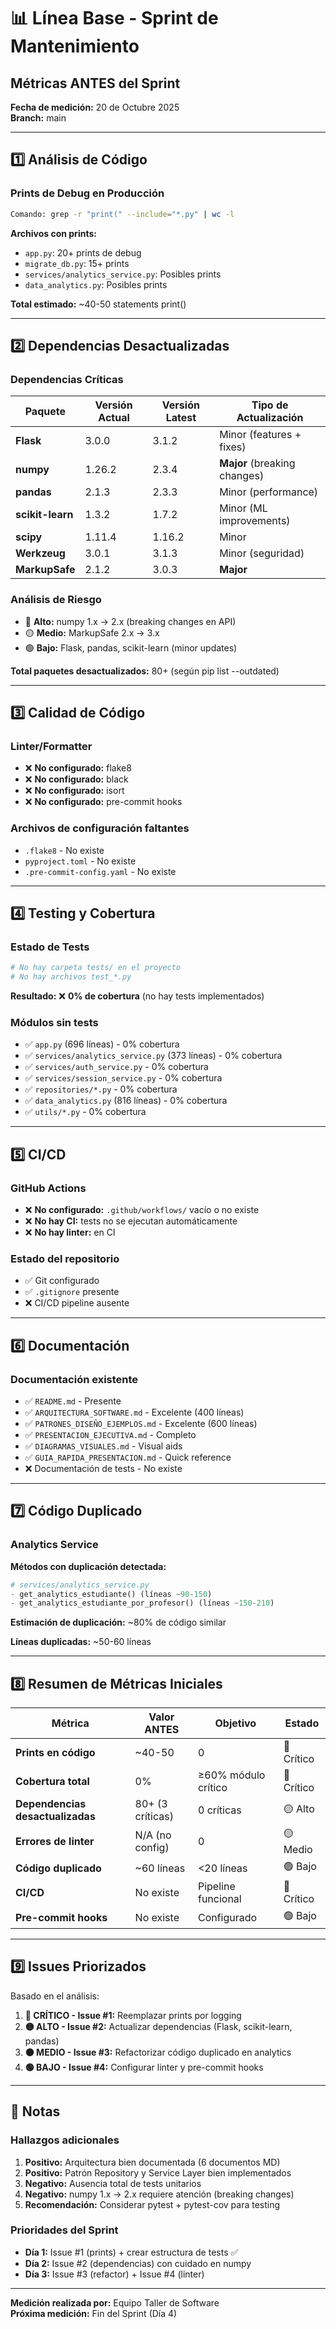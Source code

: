 # 📊 Línea Base - Sprint de Mantenimiento
## Métricas ANTES del Sprint

**Fecha de medición:** 20 de Octubre 2025  
**Branch:** main

---

## 1️⃣ Análisis de Código

### Prints de Debug en Producción
```bash
Comando: grep -r "print(" --include="*.py" | wc -l
```

**Archivos con prints:**
- `app.py`: 20+ prints de debug
- `migrate_db.py`: 15+ prints
- `services/analytics_service.py`: Posibles prints
- `data_analytics.py`: Posibles prints

**Total estimado:** ~40-50 statements print()

---

## 2️⃣ Dependencias Desactualizadas

### Dependencias Críticas
| Paquete | Versión Actual | Versión Latest | Tipo de Actualización |
|---------|----------------|----------------|----------------------|
| **Flask** | 3.0.0 | 3.1.2 | Minor (features + fixes) |
| **numpy** | 1.26.2 | 2.3.4 | **Major** (breaking changes) |
| **pandas** | 2.1.3 | 2.3.3 | Minor (performance) |
| **scikit-learn** | 1.3.2 | 1.7.2 | Minor (ML improvements) |
| **scipy** | 1.11.4 | 1.16.2 | Minor |
| **Werkzeug** | 3.0.1 | 3.1.3 | Minor (seguridad) |
| **MarkupSafe** | 2.1.2 | 3.0.3 | **Major** |

### Análisis de Riesgo
- 🔴 **Alto:** numpy 1.x → 2.x (breaking changes en API)
- 🟡 **Medio:** MarkupSafe 2.x → 3.x
- 🟢 **Bajo:** Flask, pandas, scikit-learn (minor updates)

**Total paquetes desactualizados:** 80+ (según pip list --outdated)

---

## 3️⃣ Calidad de Código

### Linter/Formatter
- ❌ **No configurado:** flake8
- ❌ **No configurado:** black
- ❌ **No configurado:** isort
- ❌ **No configurado:** pre-commit hooks

### Archivos de configuración faltantes
- `.flake8` - No existe
- `pyproject.toml` - No existe
- `.pre-commit-config.yaml` - No existe

---

## 4️⃣ Testing y Cobertura

### Estado de Tests
```bash
# No hay carpeta tests/ en el proyecto
# No hay archivos test_*.py
```

**Resultado:** ❌ **0% de cobertura** (no hay tests implementados)

### Módulos sin tests
- ✅ `app.py` (696 líneas) - 0% cobertura
- ✅ `services/analytics_service.py` (373 líneas) - 0% cobertura
- ✅ `services/auth_service.py` - 0% cobertura
- ✅ `services/session_service.py` - 0% cobertura
- ✅ `repositories/*.py` - 0% cobertura
- ✅ `data_analytics.py` (816 líneas) - 0% cobertura
- ✅ `utils/*.py` - 0% cobertura

---

## 5️⃣ CI/CD

### GitHub Actions
- ❌ **No configurado:** `.github/workflows/` vacío o no existe
- ❌ **No hay CI:** tests no se ejecutan automáticamente
- ❌ **No hay linter:** en CI

### Estado del repositorio
- ✅ Git configurado
- ✅ `.gitignore` presente
- ❌ CI/CD pipeline ausente

---

## 6️⃣ Documentación

### Documentación existente
- ✅ `README.md` - Presente
- ✅ `ARQUITECTURA_SOFTWARE.md` - Excelente (400 líneas)
- ✅ `PATRONES_DISEÑO_EJEMPLOS.md` - Excelente (600 líneas)
- ✅ `PRESENTACION_EJECUTIVA.md` - Completo
- ✅ `DIAGRAMAS_VISUALES.md` - Visual aids
- ✅ `GUIA_RAPIDA_PRESENTACION.md` - Quick reference
- ❌ Documentación de tests - No existe

---

## 7️⃣ Código Duplicado

### Analytics Service
**Métodos con duplicación detectada:**
```python
# services/analytics_service.py
- get_analytics_estudiante() (líneas ~90-150)
- get_analytics_estudiante_por_profesor() (líneas ~150-210)
```

**Estimación de duplicación:** ~80% de código similar

**Líneas duplicadas:** ~50-60 líneas

---

## 8️⃣ Resumen de Métricas Iniciales

| Métrica | Valor ANTES | Objetivo | Estado |
|---------|-------------|----------|--------|
| **Prints en código** | ~40-50 | 0 | 🔴 Crítico |
| **Cobertura total** | 0% | ≥60% módulo crítico | 🔴 Crítico |
| **Dependencias desactualizadas** | 80+ (3 críticas) | 0 críticas | 🟡 Alto |
| **Errores de linter** | N/A (no config) | 0 | 🟡 Medio |
| **Código duplicado** | ~60 líneas | <20 líneas | 🟢 Bajo |
| **CI/CD** | No existe | Pipeline funcional | 🔴 Crítico |
| **Pre-commit hooks** | No existe | Configurado | 🟢 Bajo |

---

## 9️⃣ Issues Priorizados

Basado en el análisis:

1. **🔴 CRÍTICO - Issue #1:** Reemplazar prints por logging
2. **🟡 ALTO - Issue #2:** Actualizar dependencias (Flask, scikit-learn, pandas)
3. **🟠 MEDIO - Issue #3:** Refactorizar código duplicado en analytics
4. **🟢 BAJO - Issue #4:** Configurar linter y pre-commit hooks

---

## 📝 Notas

### Hallazgos adicionales
1. **Positivo:** Arquitectura bien documentada (6 documentos MD)
2. **Positivo:** Patrón Repository y Service Layer bien implementados
3. **Negativo:** Ausencia total de tests unitarios
4. **Negativo:** numpy 1.x → 2.x requiere atención (breaking changes)
5. **Recomendación:** Considerar pytest + pytest-cov para testing

### Prioridades del Sprint
- **Día 1:** Issue #1 (prints) + crear estructura de tests ✅
- **Día 2:** Issue #2 (dependencias) con cuidado en numpy
- **Día 3:** Issue #3 (refactor) + Issue #4 (linter)

---

**Medición realizada por:** Equipo Taller de Software  
**Próxima medición:** Fin del Sprint (Día 4)

